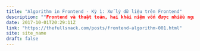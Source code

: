 ```yaml
---
title: "Algorithm in Frontend - Kỳ 1: Xử lý dữ liệu trên Frontend"
description: ""Frontend và thuật toán, hai khái niệm vốn được nhiều người cho là không liên quan đến nhau, thực tế có đúng như vậy không?""
date: 2017-10-01T20:29:11Z
link: "https://thefullsnack.com/posts/frontend-algorithm-001.html"
site: site_name
draft: false
---
```

